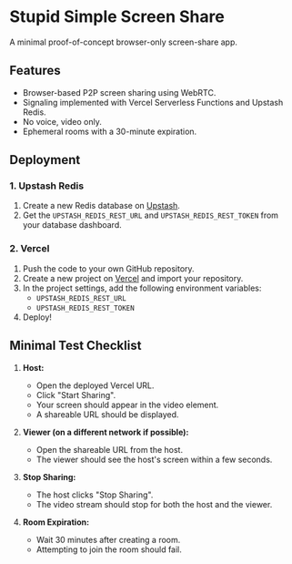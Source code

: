 # Stupid Simple Screen Share

A minimal proof-of-concept browser-only screen-share app.

## Features

- Browser-based P2P screen sharing using WebRTC.
- Signaling implemented with Vercel Serverless Functions and Upstash Redis.
- No voice, video only.
- Ephemeral rooms with a 30-minute expiration.

## Deployment

### 1. Upstash Redis

1.  Create a new Redis database on [Upstash](https://upstash.com/).
2.  Get the `UPSTASH_REDIS_REST_URL` and `UPSTASH_REDIS_REST_TOKEN` from your database dashboard.

### 2. Vercel

1.  Push the code to your own GitHub repository.
2.  Create a new project on [Vercel](https://vercel.com) and import your repository.
3.  In the project settings, add the following environment variables:
    -   `UPSTASH_REDIS_REST_URL`
    -   `UPSTASH_REDIS_REST_TOKEN`
4.  Deploy!

## Minimal Test Checklist

1.  **Host:**
    -   Open the deployed Vercel URL.
    -   Click "Start Sharing".
    -   Your screen should appear in the video element.
    -   A shareable URL should be displayed.

2.  **Viewer (on a different network if possible):**
    -   Open the shareable URL from the host.
    -   The viewer should see the host's screen within a few seconds.

3.  **Stop Sharing:**
    -   The host clicks "Stop Sharing".
    -   The video stream should stop for both the host and the viewer.

4.  **Room Expiration:**
    -   Wait 30 minutes after creating a room.
    -   Attempting to join the room should fail.
